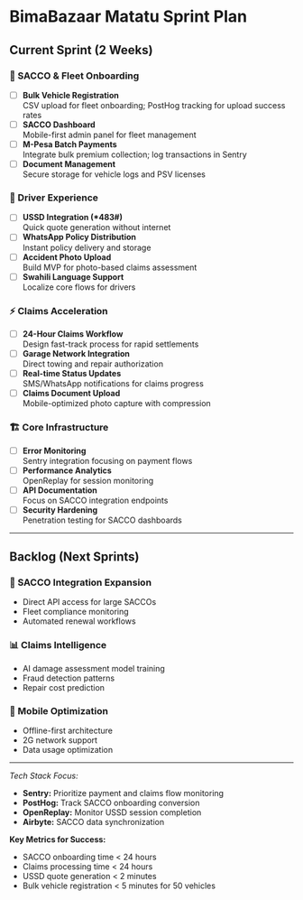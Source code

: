 <!--
CODE QUALITY:
- Shell page.tsx to server component
- Refactor Types, Forms, Zod Schemas, Components

[TIME: 8HRS]
[WHEN: SATURDAY]
-->

<!--
POS
ROI Calculator
-->

# BimaBazaar Matatu Sprint Plan

## Current Sprint (2 Weeks)

### 🚗 SACCO & Fleet Onboarding

- [ ] **Bulk Vehicle Registration**  
       CSV upload for fleet onboarding; PostHog tracking for upload success rates
- [ ] **SACCO Dashboard**  
       Mobile-first admin panel for fleet management
- [ ] **M-Pesa Batch Payments**  
       Integrate bulk premium collection; log transactions in Sentry
- [ ] **Document Management**  
       Secure storage for vehicle logs and PSV licenses

### 📱 Driver Experience

- [ ] **USSD Integration (\*483#)**  
       Quick quote generation without internet
- [ ] **WhatsApp Policy Distribution**  
       Instant policy delivery and storage
- [ ] **Accident Photo Upload**  
       Build MVP for photo-based claims assessment
- [ ] **Swahili Language Support**  
       Localize core flows for drivers

### ⚡ Claims Acceleration

- [ ] **24-Hour Claims Workflow**  
       Design fast-track process for rapid settlements
- [ ] **Garage Network Integration**  
       Direct towing and repair authorization
- [ ] **Real-time Status Updates**  
       SMS/WhatsApp notifications for claims progress
- [ ] **Claims Document Upload**  
       Mobile-optimized photo capture with compression

### 🏗 Core Infrastructure

- [ ] **Error Monitoring**  
       Sentry integration focusing on payment flows
- [ ] **Performance Analytics**  
       OpenReplay for session monitoring
- [ ] **API Documentation**  
       Focus on SACCO integration endpoints
- [ ] **Security Hardening**  
       Penetration testing for SACCO dashboards

---

## Backlog (Next Sprints)

### 🔄 SACCO Integration Expansion

- Direct API access for large SACCOs
- Fleet compliance monitoring
- Automated renewal workflows

### 📊 Claims Intelligence

- AI damage assessment model training
- Fraud detection patterns
- Repair cost prediction

### 📱 Mobile Optimization

- Offline-first architecture
- 2G network support
- Data usage optimization

---

_Tech Stack Focus:_

- **Sentry:** Prioritize payment and claims flow monitoring
- **PostHog:** Track SACCO onboarding conversion
- **OpenReplay:** Monitor USSD session completion
- **Airbyte:** SACCO data synchronization

**Key Metrics for Success:**

- SACCO onboarding time < 24 hours
- Claims processing time < 24 hours
- USSD quote generation < 2 minutes
- Bulk vehicle registration < 5 minutes for 50 vehicles
